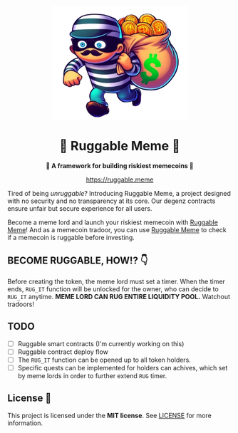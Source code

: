 <!-- prettier-ignore-start -->
<!-- markdownlint-disable -->

<!-- ************************************* -->
<!-- *        HEADER WITH LOGO           * -->
<!-- ************************************* -->
<p align="center">
  <img src="assets/logo/logo.png" height="256">
</p>

<h1 align="center">💸 Ruggable Meme 💸</h1>

<p align="center">
  <strong>🧨 A framework for building riskiest memecoins 🧨</strong>
</p>

<p align="center">
  <a href="https://ruggable.meme">https://ruggable.meme</a>
</p>

Tired of being _unruggable_? Introducing Ruggable Meme, a project designed with no security and no transparency at its core. Our degenz contracts ensure unfair but secure experience for all users.

Become a meme lord and launch your riskiest memecoin with [Ruggable Meme](https://ruggable.meme)! And as a memecoin tradoor, you can use [Ruggable Meme](https://ruggable.meme) to check if a memecoin is ruggable before investing.

## BECOME RUGGABLE, HOW!? 👇

Before creating the token, the meme lord must set a timer. When the timer ends, `RUG_IT` function will be unlocked for the owner, who can decide to `RUG_IT` anytime. **MEME LORD CAN RUG ENTIRE LIQUIDITY POOL.** Watchout tradoors!

## TODO

-   [ ] Ruggable smart contracts (I'm currently working on this)
-   [ ] Ruggable contract deploy flow
-   [ ] The `RUG_IT` function can be opened up to all token holders.
-   [ ] Specific quests can be implemented for holders can achives, which set by meme lords in order to further extend `RUG` timer.

## License 📖

This project is licensed under the **MIT license**. See [LICENSE](LICENSE) for more information.
